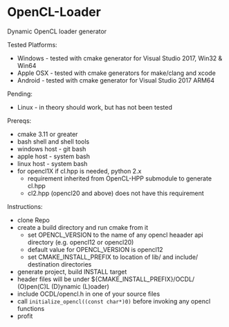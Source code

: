 # OpenCL-Loader
Dynamic OpenCL loader generator

Tested Platforms:
* Windows - tested with cmake generator for Visual Studio 2017, Win32 & Win64
* Apple OSX - tested with cmake generators for make/clang and xcode
* Android - tested with cmake generator for Visual Studio 2017 ARM64

Pending:
* Linux - in theory should work, but has not been tested

Prereqs:
* cmake 3.11 or greater
* bash shell and shell tools
 * windows host - git bash
 * apple host - system bash
 * linux host - system bash
* for opencl1X if cl.hpp is needed, python 2.x 
  * requirement inherited from OpenCL-HPP submodule to generate cl.hpp
  * cl2.hpp (opencl20 and above) does not have this requirement

Instructions:
* clone Repo
* create a build directory and run cmake from it
  * set OPENCL_VERSION to the name of any opencl heaader api directory (e.g. opencl12 or opencl20)
  * default value for OPENCL_VERSION is opencl12
  * set CMAKE_INSTALL_PREFIX to location of lib/ and include/ destination directories
* generate project, build INSTALL target
* header files will be under ${CMAKE_INSTALL_PREFIX}/OCDL/ (O)pen(C)L (D)ynamic (L)oader)
* include OCDL/opencl.h in one of your source files
* call `initialize_opencl((const char*)0)` before invoking any opencl functions
* profit

